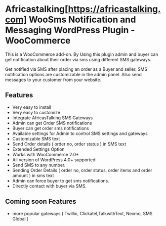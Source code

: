 # Africastalking[https://africastalking.com] WooSms Notification and Messaging WordPress Plugin - WooCommerce

This is a WooCommerce add-on. By Using this plugin admin and buyer can get notification about their order via sms using different SMS gateways.

Get notified via SMS after placing an order as a Buyer and seller. SMS notification options are customizable in the admin panel. Also send messages to your customer from your website.


## Features

* Very easy to install
* Very easy to customize
* Integrate AfricasTalking SMS Gateways
* Admin can get Order SMS notifications
* Buyer can get order sms notifications
* Available settings for Admin to control SMS settings and gateways
* Customizable SMS text
* Send Order details ( order no, order status ) in SMS text
* Extended Settings Option
* Works with WooCommerce 2.0+
* All version of WordPress 4.0+ supported
* Send SMS to any number.
* Sending Order Details ( order no, order status, order items and order amount ) in sms text
* Admin can force  buyer to get sms notifications.
* Directly contact with buyer via SMS.

## Coming soon Features
* more popular gateways ( Twillio, Clickatel,TalkwithText, Nexmo, SMS Global )
